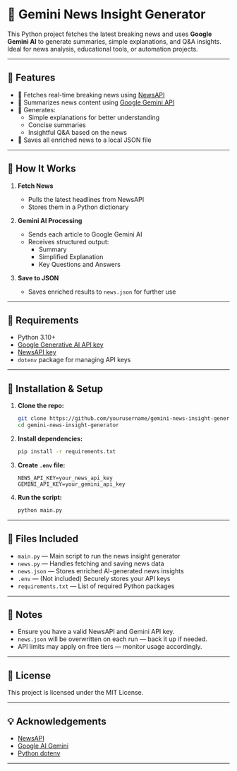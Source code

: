 # 🧠 Gemini News Insight Generator

This Python project fetches the latest breaking news and uses **Google Gemini AI** to generate summaries, simple explanations, and Q&A insights. Ideal for news analysis, educational tools, or automation projects.

---

## 🚀 Features

- 📰 Fetches real-time breaking news using [NewsAPI](https://newsapi.org/)
- 🤖 Summarizes news content using [Google Gemini API](https://ai.google.dev/)
- 📘 Generates:
  - Simple explanations for better understanding
  - Concise summaries
  - Insightful Q&A based on the news
- 💾 Saves all enriched news to a local JSON file

---

## 🧠 How It Works

1. **Fetch News**
   - Pulls the latest headlines from NewsAPI
   - Stores them in a Python dictionary

2. **Gemini AI Processing**
   - Sends each article to Google Gemini AI
   - Receives structured output:
     - Summary
     - Simplified Explanation
     - Key Questions and Answers

3. **Save to JSON**
   - Saves enriched results to `news.json` for further use

---

## 🔧 Requirements

- Python 3.10+
- [Google Generative AI API key](https://ai.google.dev/)
- [NewsAPI key](https://newsapi.org/)
- `dotenv` package for managing API keys

---

## 🧪 Installation & Setup

1. **Clone the repo:**
   ```bash
   git clone https://github.com/yourusername/gemini-news-insight-generator.git
   cd gemini-news-insight-generator
   ```

2. **Install dependencies:**
   ```bash
   pip install -r requirements.txt
   ```

3. **Create `.env` file:**
   ```env
   NEWS_API_KEY=your_news_api_key
   GEMINI_API_KEY=your_gemini_api_key
   ```

4. **Run the script:**
   ```bash
   python main.py
   ```

---

## 📁 Files Included

* `main.py` — Main script to run the news insight generator
* `news.py` — Handles fetching and saving news data
* `news.json` — Stores enriched AI-generated news insights
* `.env` — (Not included) Securely stores your API keys
* `requirements.txt` — List of required Python packages

---

## 📌 Notes

* Ensure you have a valid NewsAPI and Gemini API key.
* `news.json` will be overwritten on each run — back it up if needed.
* API limits may apply on free tiers — monitor usage accordingly.

---

## 📜 License

This project is licensed under the MIT License.

---

## 💡 Acknowledgements

* [NewsAPI](https://newsapi.org/)
* [Google AI Gemini](https://ai.google.dev/)
* [Python dotenv](https://pypi.org/project/python-dotenv/)

---

